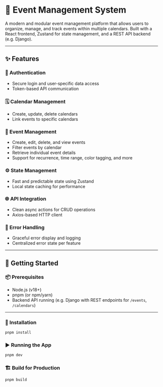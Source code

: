 # 📅 Event Management System

A modern and modular event management platform that allows users to organize, manage, and track events within multiple calendars. Built with a React frontend, Zustand for state management, and a REST API backend (e.g. Django).

---

## ✨ Features

### 🔐 Authentication

- Secure login and user-specific data access
- Token-based API communication

### 🗓️ Calendar Management

- Create, update, delete calendars
- Link events to specific calendars

### 📌 Event Management

- Create, edit, delete, and view events
- Filter events by calendar
- Retrieve individual event details
- Support for recurrence, time range, color tagging, and more

### ⚙️ State Management

- Fast and predictable state using Zustand
- Local state caching for performance

### 🌐 API Integration

- Clean async actions for CRUD operations
- Axios-based HTTP client

### 🧪 Error Handling

- Graceful error display and logging
- Centralized error state per feature

---

## 🚀 Getting Started

### 📦 Prerequisites

- Node.js (v18+)
- pnpm (or npm/yarn)
- Backend API running (e.g. Django with REST endpoints for `/events`, `/calendars`)

---

### 🔧 Installation

```bash
pnpm install
```

### ▶️ Running the App

```bash
pnpm dev
```

### 🏗️ Build for Production

```bash
pnpm build
```
